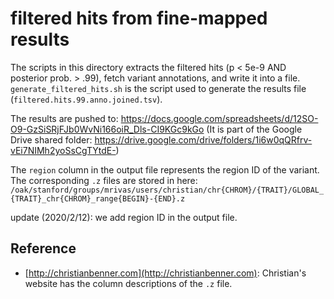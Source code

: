 # filtered hits from fine-mapped results

The scripts in this directory extracts the filtered hits (p < 5e-9 AND posterior prob. > .99), fetch variant annotations, and write it into a file. `generate_filtered_hits.sh` is the script used to generate the results file (`filtered.hits.99.anno.joined.tsv`).

The results are pushed to: https://docs.google.com/spreadsheets/d/12SO-O9-GzSiSRjFJb0WvNi166oiR_Dls-CI9KGc9kGo
(It is part of the Google Drive shared folder: https://drive.google.com/drive/folders/1i6w0qQRfrv-vEi7NIMh2yoSsCgTYtdE-)

The `region` column in the output file represents the region ID of the variant. The corresponding `.z` files are stored in here: `/oak/stanford/groups/mrivas/users/christian/chr{CHROM}/{TRAIT}/GLOBAL_{TRAIT}_chr{CHROM}_range{BEGIN}-{END}.z`

update  (2020/2/12): we add region ID in the output file.

## Reference
- [http://christianbenner.com](http://christianbenner.com): Christian's website has the column descriptions of the `.z` file.
